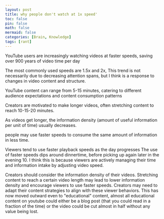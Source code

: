 ```yaml
---
layout: post
title: why people don't watch at 1x speed'
toc: false
pin: false
math: false
mermaid: false
categories: [Brain, Knowledge]
tags: [rant]
---
```


YouTube users are increasingly watching videos at faster speeds, saving over 900 years of video time per day<!-- truncate -->



The most commonly used speeds are 1.5x and 2x, This trend is not necessarily due to decreasing attention spans, but I think is a response to changes in video content and structure.

YouTube content can range from 5-15 minutes, catering to different audience expectations and content consumption patterns

Creators are motivated to make longer videos, often stretching content to reach 10-15-20 minutes.

As videos get longer, the information density (amount of useful information per unit of time) usually decreases.

people may use faster speeds to consume the same amount of information in less time.

Viewers tend to use faster playback speeds as the day progresses The use of faster speeds dips around dinnertime, before picking up again later in the evening 10. I think this is because viewers are actively managing their time and information intake by adjusting video speed.

Creators should consider the information density of their videos.
Stretching content to reach a certain video length may lead to lower information density and encourage viewers to use faster speeds.
Creators may need to adapt their content strategies to align with these viewer behaviors. This has now moved outward even to "educational" content, almost all educational content on youtube could either be a blog post (that you could read in a fraction of the time) or the video could be cut almost in half without any value being lost.
